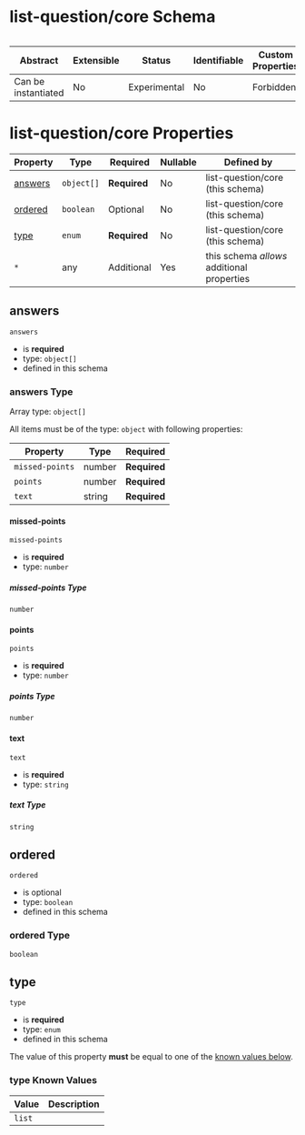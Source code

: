 # list-question/core Schema

```

```

| Abstract            | Extensible | Status       | Identifiable | Custom Properties | Additional Properties | Defined In                                             |
| ------------------- | ---------- | ------------ | ------------ | ----------------- | --------------------- | ------------------------------------------------------ |
| Can be instantiated | No         | Experimental | No           | Forbidden         | Permitted             | [list-exercise.schema.json](list-exercise.schema.json) |

# list-question/core Properties

| Property            | Type       | Required     | Nullable | Defined by                                 |
| ------------------- | ---------- | ------------ | -------- | ------------------------------------------ |
| [answers](#answers) | `object[]` | **Required** | No       | list-question/core (this schema)           |
| [ordered](#ordered) | `boolean`  | Optional     | No       | list-question/core (this schema)           |
| [type](#type)       | `enum`     | **Required** | No       | list-question/core (this schema)           |
| `*`                 | any        | Additional   | Yes      | this schema _allows_ additional properties |

## answers

`answers`

- is **required**
- type: `object[]`
- defined in this schema

### answers Type

Array type: `object[]`

All items must be of the type: `object` with following properties:

| Property        | Type   | Required     |
| --------------- | ------ | ------------ |
| `missed-points` | number | **Required** |
| `points`        | number | **Required** |
| `text`          | string | **Required** |

#### missed-points

`missed-points`

- is **required**
- type: `number`

##### missed-points Type

`number`

#### points

`points`

- is **required**
- type: `number`

##### points Type

`number`

#### text

`text`

- is **required**
- type: `string`

##### text Type

`string`

## ordered

`ordered`

- is optional
- type: `boolean`
- defined in this schema

### ordered Type

`boolean`

## type

`type`

- is **required**
- type: `enum`
- defined in this schema

The value of this property **must** be equal to one of the [known values below](#type-known-values).

### type Known Values

| Value  | Description |
| ------ | ----------- |
| `list` |             |
